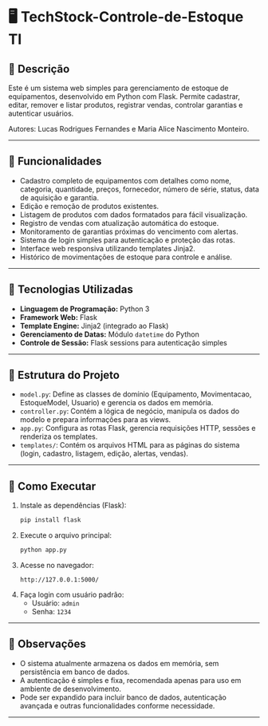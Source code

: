 # 🖥️ TechStock-Controle-de-Estoque TI
## 🔵 Descrição

Este é um sistema web simples para gerenciamento de estoque de equipamentos, desenvolvido em Python com Flask. Permite cadastrar, editar, remover e listar produtos, registrar vendas, controlar garantias e autenticar usuários.

Autores: Lucas Rodrigues Fernandes e Maria Alice Nascimento Monteiro.

---

## 🔵 Funcionalidades

- Cadastro completo de equipamentos com detalhes como nome, categoria, quantidade, preços, fornecedor, número de série, status, data de aquisição e garantia.
- Edição e remoção de produtos existentes.
- Listagem de produtos com dados formatados para fácil visualização.
- Registro de vendas com atualização automática do estoque.
- Monitoramento de garantias próximas do vencimento com alertas.
- Sistema de login simples para autenticação e proteção das rotas.
- Interface web responsiva utilizando templates Jinja2.
- Histórico de movimentações de estoque para controle e análise.

---

## 🔵 Tecnologias Utilizadas

- **Linguagem de Programação:** Python 3
- **Framework Web:** Flask
- **Template Engine:** Jinja2 (integrado ao Flask)
- **Gerenciamento de Datas:** Módulo `datetime` do Python
- **Controle de Sessão:** Flask sessions para autenticação simples

---

## 🔵 Estrutura do Projeto

- `model.py`: Define as classes de domínio (Equipamento, Movimentacao, EstoqueModel, Usuario) e gerencia os dados em memória.
- `controller.py`: Contém a lógica de negócio, manipula os dados do modelo e prepara informações para as views.
- `app.py`: Configura as rotas Flask, gerencia requisições HTTP, sessões e renderiza os templates.
- `templates/`: Contém os arquivos HTML para as páginas do sistema (login, cadastro, listagem, edição, alertas, vendas).

---

## 🔵 Como Executar

1. Instale as dependências (Flask):  
   ```bash
   pip install flask
   ```
2. Execute o arquivo principal:  
   ```bash
   python app.py
   ```
3. Acesse no navegador:  
   ```
   http://127.0.0.1:5000/
   ```
4. Faça login com usuário padrão:  
   - Usuário: `admin`  
   - Senha: `1234`

---

## 🔵 Observações

- O sistema atualmente armazena os dados em memória, sem persistência em banco de dados.
- A autenticação é simples e fixa, recomendada apenas para uso em ambiente de desenvolvimento.
- Pode ser expandido para incluir banco de dados, autenticação avançada e outras funcionalidades conforme necessidade.

---

